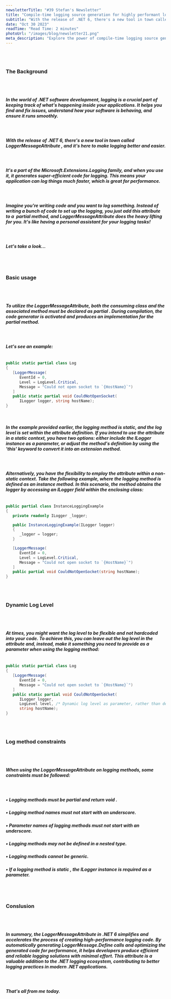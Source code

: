 ```yaml
---
newsletterTitle: "#39 Stefan's Newsletter"
title: "Compile-time logging source generation for highly performant logging"
subtitle: "With the release of .NET 6, there's a new tool in town called LoggerMessageAttribute..."
date: "Oct 30 2023"
readTime: "Read Time: 2 minutes"
photoUrl: "/images/blog/newsletter21.png"
meta_description: "Explore the power of compile-time logging source generation in .NET 6 with Stefan Đokić's insightful guide. Learn how LoggerMessageAttribute enhances application logging, making it faster and more efficient. Perfect for .NET developers eager to optimize their logging practices using the latest advancements in the Microsoft.Extensions.Logging library."
---
```


&nbsp;  
&nbsp;  
### The Background
&nbsp;  
&nbsp;  
##### In the world of .NET software development, **logging** is a crucial part of keeping track of what's happening inside your applications. It helps you find and fix issues, understand how your software is behaving, and ensure it runs smoothly.
&nbsp;  
##### With the release of .NET 6, there's a new tool in town called **LoggerMessageAttribute** , and it's here to make logging better and easier.
&nbsp;  
##### It's a part of the Microsoft.Extensions.Logging family, and when you use it, it generates super-efficient code for logging. This means your application can log things much faster, which is great for performance.
&nbsp;  
##### Imagine you're writing code and you want to log something. Instead of writing a bunch of code to set up the logging, you just add this attribute to a  partial method, and LoggerMessageAttribute does the heavy lifting for you. It's like having a personal assistant for your logging tasks!
&nbsp;  
##### Let's take a look...
&nbsp;  
&nbsp;  
### Basic usage
&nbsp;  
&nbsp;  
##### To utilize the LoggerMessageAttribute, both the **consuming class and the associated method must be declared as partial** . During compilation, the code generator is activated and produces an implementation for the partial method.
&nbsp;  
##### Let's see an example:
```csharp

public static partial class Log
{
   [LoggerMessage(
      EventId = 0,
      Level = LogLevel.Critical,
      Message = "Could not open socket to `{HostName}`")
   ]
   public static partial void CouldNotOpenSocket(
      ILogger logger, string hostName);
}
```
&nbsp;  
##### In the example provided earlier, the logging method is static, and the log level is set within the attribute definition. If you intend to use the attribute in a static context, you have two options: either include the ILogger instance as a parameter, or adjust the method's definition by using the 'this' keyword to convert it into an extension method.
&nbsp;  
##### Alternatively, you have the flexibility to employ the attribute within a non-static context. Take the following example, where the logging method is defined as an instance method. In this scenario, the method obtains the logger by accessing an ILogger field within the enclosing class:
```csharp

public partial class InstanceLoggingExample
{
   private readonly ILogger _logger;

   public InstanceLoggingExample(ILogger logger)
   {
      _logger = logger;
   }

   [LoggerMessage(
      EventId = 0,
      Level = LogLevel.Critical,
      Message = "Could not open socket to `{HostName}`")
   ]
   public partial void CouldNotOpenSocket(string hostName);
}
```
&nbsp;  
&nbsp;  
### Dynamic Log Level
&nbsp;  
&nbsp;  
##### At times, you might want the log level **to be flexible and not hardcoded** into your code. To achieve this, you can leave out the log level in the attribute and, instead, make it something you need to provide as a parameter when using the logging method:
```csharp

public static partial class Log
{
   [LoggerMessage(
      EventId = 0,
      Message = "Could not open socket to `{HostName}`")
   ]
   public static partial void CouldNotOpenSocket(
      ILogger logger,
      LogLevel level, /* Dynamic log level as parameter, rather than defined in attribute. */
      string hostName);
}
```
&nbsp;  
&nbsp;  
### Log method constraints
&nbsp;  
&nbsp;  
##### When using the LoggerMessageAttribute on logging methods, some constraints must be followed:
&nbsp;  
##### • Logging methods must be **partial** and return **void** .
##### • Logging method names must **not start** with an underscore.
##### • Parameter names of logging methods must **not start** with an underscore.
##### • Logging methods **may not** be defined in a nested type.
##### • Logging methods **cannot** be generic.
##### • If a logging method is **static** , the **ILogger** instance is required as a parameter.
&nbsp;  
&nbsp;  
### Conslusion
&nbsp;  
&nbsp;  
##### In summary, the **LoggerMessageAttribute** in .NET 6 simplifies and accelerates the process of creating high-performance logging code. By automatically generating **LoggerMessage.Define** calls and optimizing the generated code for performance, it helps developers produce efficient and reliable logging solutions with minimal effort. This attribute is a valuable addition to the .NET logging ecosystem, contributing to better logging practices in modern .NET applications.
&nbsp;  
##### That's all from me today.
